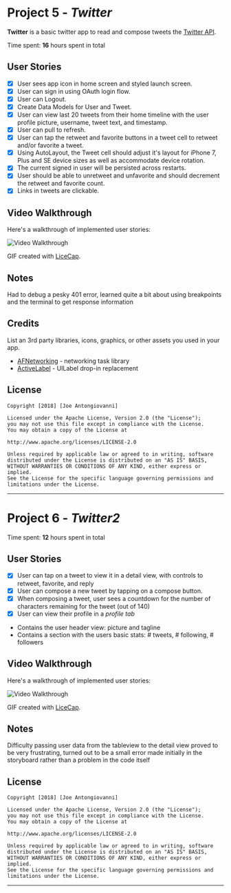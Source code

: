 # Project 5 - *Twitter*

**Twitter** is a basic twitter app to read and compose tweets the [Twitter API](https://apps.twitter.com/).

Time spent: **16** hours spent in total

## User Stories

- [x] User sees app icon in home screen and styled launch screen. 
- [x] User can sign in using OAuth login flow. 
- [x] User can Logout. 
- [x] Create Data Models for User and Tweet. 
- [x] User can view last 20 tweets from their home timeline with the user profile picture, username, tweet text, and timestamp. 
- [x] User can pull to refresh. 
- [x] User can tap the retweet and favorite buttons in a tweet cell to retweet and/or favorite a tweet. 
- [x] Using AutoLayout, the Tweet cell should adjust it's layout for iPhone 7, Plus and SE device sizes as well as accommodate device rotation. 
- [x] The current signed in user will be persisted across restarts. 
- [x] User should be able to unretweet and unfavorite and should decrement the retweet and favorite count. 
- [x] Links in tweets are clickable. 

## Video Walkthrough

Here's a walkthrough of implemented user stories:

<img src='https://i.imgur.com/IBkXyyN.gif' title='Video Walkthrough' width='' alt='Video Walkthrough' />

GIF created with [LiceCap](http://www.cockos.com/licecap/).

## Notes

Had to debug a pesky 401 error, learned quite a bit about using breakpoints and the terminal to get response information

## Credits

List an 3rd party libraries, icons, graphics, or other assets you used in your app.

- [AFNetworking](https://github.com/AFNetworking/AFNetworking) - networking task library
- [ActiveLabel](https://github.com/optonaut/ActiveLabel.swift) - UILabel drop-in replacement 

## License

    Copyright [2018] [Joe Antongiovanni]

    Licensed under the Apache License, Version 2.0 (the "License");
    you may not use this file except in compliance with the License.
    You may obtain a copy of the License at

    http://www.apache.org/licenses/LICENSE-2.0

    Unless required by applicable law or agreed to in writing, software
    distributed under the License is distributed on an "AS IS" BASIS,
    WITHOUT WARRANTIES OR CONDITIONS OF ANY KIND, either express or implied.
    See the License for the specific language governing permissions and
    limitations under the License.

---


# Project 6 - *Twitter2*

Time spent: **12** hours spent in total

## User Stories

- [x] User can tap on a tweet to view it in a detail view, with controls to retweet, favorite, and reply 
- [x] User can compose a new tweet by tapping on a compose button. 
- [x] When composing a tweet, user sees a countdown for the number of characters remaining for the tweet (out of 140) 
- [x] User can view their profile in a *profile tab* 
- Contains the user header view: picture and tagline
- Contains a section with the users basic stats: # tweets, # following, # followers

## Video Walkthrough

Here's a walkthrough of implemented user stories:

<img src= 'https://i.imgur.com/n78fZOh.gif' title='Video Walkthrough' width='' alt='Video Walkthrough' />

GIF created with [LiceCap](http://www.cockos.com/licecap/).

## Notes

Difficulty passing user data from the tableview to the detail view proved to be very frustrating, turned out to be a small error made initially in the storyboard rather than a problem in the code itself

## License

    Copyright [2018] [Joe Antongiovanni]

    Licensed under the Apache License, Version 2.0 (the "License");
    you may not use this file except in compliance with the License.
    You may obtain a copy of the License at

    http://www.apache.org/licenses/LICENSE-2.0

    Unless required by applicable law or agreed to in writing, software
    distributed under the License is distributed on an "AS IS" BASIS,
    WITHOUT WARRANTIES OR CONDITIONS OF ANY KIND, either express or implied.
    See the License for the specific language governing permissions and
    limitations under the License.

---
